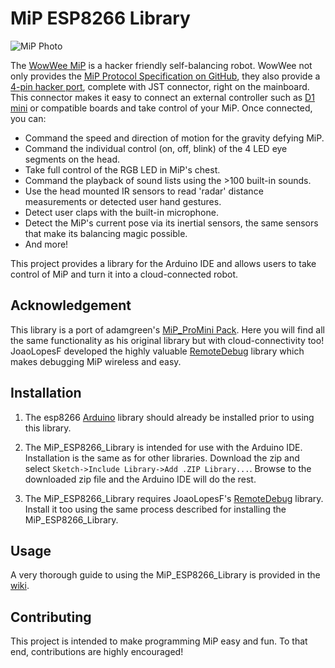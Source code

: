 # MiP ESP8266 Library
![MiP Photo](https://github.com/WowWeeLabs/MiP-BLE-Protocol/blob/master/Images/MiP.png)<br>

The [WowWee MiP](https://wowwee.com/mip) is a hacker friendly self-balancing robot. WowWee not only provides the [MiP Protocol Specification on GitHub](https://github.com/WowWeeLabs/MiP-BLE-Protocol), they also provide a [4-pin hacker port](https://cdn.sparkfun.com/assets/learn_tutorials/2/8/5/HackingPortAnnotated.png), complete with JST connector, right on the mainboard. This connector makes it easy to connect an external controller such as [D1 mini](https://wiki.wemos.cc/products:d1:d1_mini) or compatible boards and take control of your MiP. Once connected, you can:
* Command the speed and direction of motion for the gravity defying MiP.
* Command the individual control (on, off, blink) of the 4 LED eye segments on the head.
* Take full control of the RGB LED in MiP's chest.
* Command the playback of sound lists using the >100 built-in sounds.
* Use the head mounted IR sensors to read 'radar' distance measurements or detected user hand gestures.
* Detect user claps with the built-in microphone.
* Detect the MiP's current pose via its inertial sensors, the same sensors that make its balancing magic possible.
* And more!

This project provides a library for the Arduino IDE and allows users to take control of MiP and turn it into a cloud-connected robot.

## Acknowledgement
This library is a port of adamgreen's [MiP_ProMini Pack](https://github.com/adamgreen/MiP_ProMini-Pack).  Here you will find all the  same functionality as his original library but with cloud-connectivity too!<br>
JoaoLopesF developed the highly valuable [RemoteDebug](https://github.com/JoaoLopesF/RemoteDebug) library which makes debugging MiP wireless and easy.

## Installation
1. The esp8266 [Arduino](https://github.com/esp8266/Arduino) library should already be installed prior to using this library.

2. The MiP_ESP8266_Library is intended for use with the Arduino IDE.  Installation is the same as for other libraries.  Download the zip and select `Sketch->Include Library->Add .ZIP Library...`.  Browse to the downloaded zip file and the Arduino IDE will do the rest.

3. The MiP_ESP8266_Library requires JoaoLopesF's [RemoteDebug](https://github.com/JoaoLopesF/RemoteDebug) library.  Install it too using the same process described for installing the MiP_ESP8266_Library.

## Usage
A very thorough guide to using the MiP_ESP8266_Library is provided in the [wiki](https://github.com/Tiogaplanet/MiP_ESP8266_Library/wiki).

## Contributing
This project is intended to make programming MiP easy and fun.  To that end, contributions are highly encouraged!

